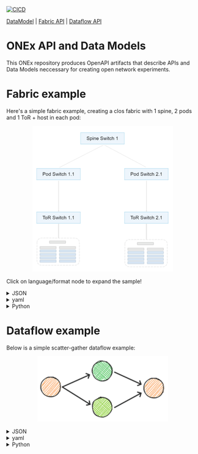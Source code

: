 [![CICD](https://github.com/open-network-experiments/models/workflows/CICD/badge.svg)](https://github.com/open-network-experiments/models/actions)

[DataModel](https://redocly.github.io/redoc/?url=https://raw.githubusercontent.com/open-network-experiments/models/main/docs/onexdatamodel_openapi.yaml)
| [Fabric API](https://redocly.github.io/redoc/?url=https://raw.githubusercontent.com/open-network-experiments/models/main/docs/onexfabric_openapi.yaml)
| [Dataflow API](https://redocly.github.io/redoc/?url=https://raw.githubusercontent.com/open-network-experiments/models/main/docs/onexdataflow_openapi.yaml)
# ONEx API and Data Models
This ONEx repository produces OpenAPI artifacts that describe APIs and Data Models neccessary for creating open network experiments.

# Fabric example

Here's a simple fabric example, creating a clos fabric with 1 spine, 2 pods and 1 ToR + host in each pod:

<p align="center">
    <img src="./assets/sample_fabric.png" />
</p>

Click on language/format node to expand the sample!

<details><summary>JSON</summary>
<p>

```json
{
    "choice": "spine_pod_rack",
    "spine_pod_rack": {
        "spines": [
            {
                "count": 1
            }
        ],
        "pods": [
            {
                "count": 2,
                "pod_profile_name": [ "Pod Profile 1" ]
            }
        ],
        "pod_profiles": [
            {
                "name": "Pod Profile 1",
                "pod_switch": {
                    "count": 1
                },
                "rack": {
                    "count": 2,
                    "rack_profile_names": [ "Rack Profile 1" ]
                }
            }
        ],
        "rack_profiles": [
            {
                "name": "Rack Profile 1",
                "tor_to_pod_oversubscription": "2:1"
            }
        ]
    }
}
```
</p>
</details>

<details><summary>yaml</summary>
<p>


```yaml
choice: spine_pod_rack
spine_pod_rack:
  spines:
  - count: 1
  pods:
  - count: 2
    pod_profile_name:
    - Pod Profile 1
  pod_profiles:
  - name: Pod Profile 1
    pod_switch:
      count: 1
    rack:
      count: 2
      rack_profile_names:
      - Rack Profile 1
  rack_profiles:
  - name: Rack Profile 1
    tor_to_pod_oversubscription: '2:1'
```
</p>
</details>


<details><summary>Python</summary>
<p>

```python
def fabric_sample():
    config = onex.api().config()
    config.fabric.spine_pod_rack.spines.add(count=1)
    config.fabric.spine_pod_rack.pods.add(
        count=2,
        pod_profile_name=["Pod Profile 1"]
    )

    pod_profile = config.fabric.spine_pod_rack.pod_profiles.add(name="Pod Profile 1")
    pod_profile.pod_switch.count = 1
    rack_profile = config.fabric.spine_pod_rack.rack_profiles.add(
        name="Rack Profile 1",
        tor_to_pod_oversubscription="2:1"
    )
    pod_profile.rack.rack_profile_names = [ rack_profile.name ]
    pod_profile.rack.count = 2
```
</p>
</details>



# Dataflow example

Below is a simple scatter-gather dataflow example:

<p align="center">
    <img src="./assets/sample_dataflow.png" />
</p>

<details><summary>JSON</summary>
<p>

```json
{
    "dataflow": {
        "flow_profiles": [
            {
                "name": "data transfer",
                "data_size": 1073741824
            }
        ],
        "workload": [
            {
                "name": "Scatter",
                "choice": "scatter",
                "scatter": {
                    "destinations": [
                        "Compute 1",
                        "Compute 2"
                    ],
                    "flow_profile_name": "data transfer",
                    "sources": [
                        "Aggregator"
                    ]
                }
            },
            {
                "name": "Gather",
                "choice": "gather",
                "gather": {
                    "destinations": [
                        "Aggregator"
                    ],
                    "flow_profile_name": "data transfer",
                    "sources": [
                        "Compute 1",
                        "Compute 2"
                    ]
                }
            }
        ]
    },
    "hosts": [
        {
            "name": "Aggregator",
            "address": "1.1.1.1"
        },
        {
            "name": "Compute 1",
            "address": "3.3.3.3"
        },
        {
            "name": "Compute 2",
            "address": "4.4.4.4"
        }
    ]
}
```
</p>
</details>

<details><summary>yaml</summary>
<p>


```yaml
dataflow:
  flow_profiles:
  - name: data transfer
    data_size: 1073741824
  workload:
  - name: Scatter
    choice: scatter
    scatter:
      destinations:
      - Compute 1
      - Compute 2
      flow_profile_name: data transfer
      sources:
      - Aggregator
  - name: Gather
    choice: gather
    gather:
      destinations:
      - Aggregator
      flow_profile_name: data transfer
      sources:
      - Compute 1
      - Compute 2
hosts:
- name: Aggregator
  address: 1.1.1.1
- name: Compute 1
  address: 3.3.3.3
- name: Compute 2
  address: 4.4.4.4
```
</p>
</details>


<details><summary>Python</summary>
<p>

```python
def dataflow_sample():
    config = onex.api().config()
    aggregator = config.hosts.add(name="Aggregator", address="1.1.1.1")    
    compute1 = config.hosts.add(name="Compute 1", address="3.3.3.3")
    compute2 = config.hosts.add(name="Compute 2", address="4.4.4.4")
    data_transfer = config.dataflow.flow_profiles.add(name='data transfer', data_size=1 * 1024 * 1024 * 1024)
    
    scatter = config.dataflow.workload.add(name="Scatter").scatter
    scatter.sources = [ aggregator.name ]
    scatter.destinations = [ compute1.name, compute2.name ]
    scatter.flow_profile_name = data_transfer.name

    gather = config.dataflow.workload.add(name="Gather").gather
    gather.sources = [ compute1.name, compute2.name ]
    gather.destinations = [ aggregator.name ]
    gather.flow_profile_name = data_transfer.name    
```
</p>
</details>

